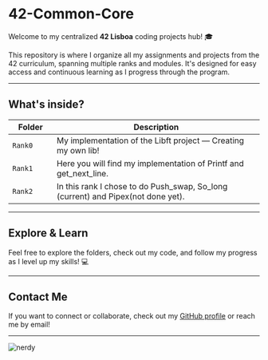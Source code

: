# 42-Common-Core

Welcome to my centralized **42 Lisboa** coding projects hub! 🎓

This repository is where I organize all my assignments and projects from the 42 curriculum, spanning multiple ranks and modules. It's designed for easy access and continuous learning as I progress through the program.

---

## What's inside?

| Folder    | Description                      |
|-----------|---------------------------------|
| `Rank0      ` | My implementation of the Libft project — Creating my own lib!                   |
| `Rank1`       | Here you will find my implementation of Printf and get_next_line.               |
| `Rank2`       | In this rank I chose to do Push_swap, So_long (current) and Pipex(not done yet).|

---

## Explore & Learn

Feel free to explore the folders, check out my code, and follow my progress as I level up my skills! 💻

---

## Contact Me

If you want to connect or collaborate, check out my [GitHub profile](https://github.com/PedroLouzada) or reach me by email!

---
![nerdy](https://media1.tenor.com/m/IVh7YxGaB_4AAAAC/nerd-emoji.gif)
